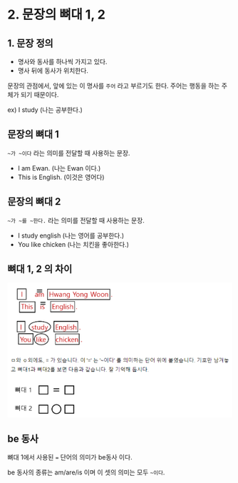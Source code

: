 # 2. 문장의 뼈대 1, 2

## 1. 문장 정의

* 명사와 동사를 하나씩 가지고 있다.
* 명사 뒤에 동사가 위치한다.

문장의 관점에서, 앞에 있는 이 명사를 `주어` 라고 부르기도 한다. 주어는 행동을 하는 주체가 되기 때문이다.

ex) I study (나는 공부한다.)

## 문장의 뼈대 1

`~가 ~이다` 라는 의미를 전달할 때 사용하는 문장.

* I am Ewan. (나는 Ewan 이다.)
* This is English. (이것은 영어다)

## 문장의 뼈대 2

`~가 ~를 ~한다.` 라는 의미를 전달할 때 사용하는 문장.

* I study english (나는 영어를 공부한다.)
* You like chicken (나는 치킨을 좋아한다.)

## 뼈대 1, 2 의 차이

![](<../../../.gitbook/assets/image (37).png>)

## be 동사

뼈대 1에서 사용된 `=` 단어의 의미가 be동사 이다.

be 동사의 종류는 am/are/is 이며 이 셋의 의미는 모두 `~이다`.
